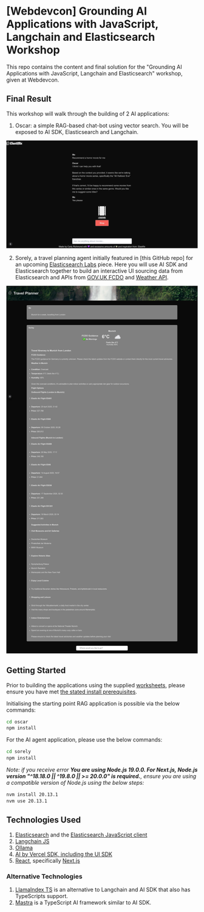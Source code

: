 # [Webdevcon] Grounding AI Applications with JavaScript, Langchain and Elasticsearch Workshop

This repo contains the content and final solution for the "Grounding AI Applications with JavaScript, Langchain and Elasticsearch" workshop, given at Webdevcon.

## Final Result

This workshop will walk through the building of 2 AI applications: 

1. Oscar: a simple RAG-based chat-bot using vector search. You will be exposed to AI SDK, Elasticsearch and Langchain.

![Oscar Chatbot](./screenshots/oscar-chat-with-spinner.png)

2. Sorely, a travel planning agent initially featured in [this GitHub repo] for an upcoming [Elasticsearch Labs](https://www.elastic.co/search-labs) piece. Here you will use AI SDK and Elasticsearch together to build an interactive UI sourcing data from Elasticsearch and APIs from [GOV.UK FCDO](https://content-api.publishing.service.gov.uk/reference.html#path-get) and [Weather API](https://www.weatherapi.com/).

![Sorely](./screenshots/travel-planner-full.png)

## Getting Started

Prior to building the applications using the supplied [worksheets](./lab-sheets/), please ensure you have met [the stated install prerequisites](./lab-sheets/0-prerequisites.md).

Initialising the starting point RAG application is possible via the below commands:

```zsh
cd oscar
npm install
```

For the AI agent application, please use the below commands:

```zsh
cd sorely
npm install
```

*Note: if you receive error **You are using Node.js 19.0.0. For Next.js, Node.js version "^18.18.0 || ^19.8.0 || >= 20.0.0" is required.**, ensure you are using a compatible version of Node.js using the below steps:*

```zsh
nvm install 20.13.1
nvm use 20.13.1
```

## Technologies Used

1. [Elasticsearch](https://www.elastic.co/guide/en/elasticsearch/reference/current/index.html) and the [Elasticsearch JavaScript client](https://www.elastic.co/guide/en/elasticsearch/client/javascript-api/current/index.html)
2. [Langchain JS](https://js.langchain.com/docs/introduction/)
3. [Ollama](https://ollama.com/)
4. [AI by Vercel SDK, including the UI SDK](https://sdk.vercel.ai/)
5. [React](https://react.dev/), specifically [Next.js](https://nextjs.org/)

### Alternative Technologies

1. [LlamaIndex TS](https://ts.llamaindex.ai/) is an alternative to Langchain and AI SDK that also has TypeScripts support.
2. [Mastra](https://mastra.ai/) is a TypeScript AI framework similar to AI SDK.
